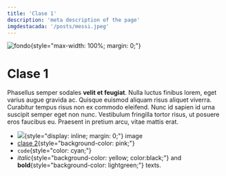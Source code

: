 ```yaml
---
title: 'Clase 1'
description: 'meta description of the page'
imgdestacada: '/posts/messi.jpeg'
---
```

![fondo](/posts/messi.jpeg){style="max-width: 100%; margin: 0;"}

# Clase 1

Phasellus semper sodales **velit et feugiat**. Nulla luctus finibus lorem, eget varius augue gravida ac. Quisque euismod aliquam risus aliquet viverra. Curabitur tempus risus non ex commodo eleifend. Nunc id sapien id urna suscipit semper eget non nunc. Vestibulum fringilla tortor risus, ut posuere eros faucibus eu. Praesent in pretium arcu, vitae mattis erat.

- ![](/favicon.ico){style="display: inline; margin: 0;"} image
- [clase 2](/posts/clase2){style="background-color: pink;"}
- `code`{style="color: cyan;"}
- _italic_{style="background-color: yellow; color:black;"} and **bold**{style="background-color: lightgreen;"} texts.
